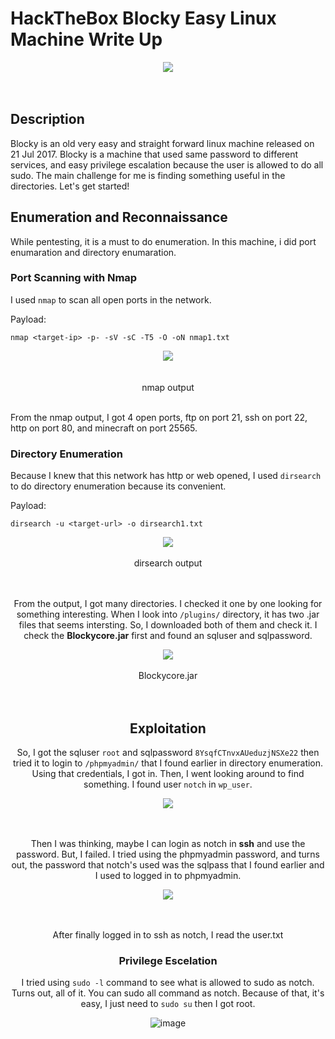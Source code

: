 # HackTheBox Blocky Easy Linux Machine Write Up

<div align="center">
  <img src=(https://github.com/user-attachments/assets/fc5e44d6-c3c4-4a7a-943d-d825e83f7e6f>
</div>
<br/><br/>

## Description
Blocky is an old very easy and straight forward linux machine released on 21 Jul 2017. Blocky is a machine that used same password to different services, and easy privilege escalation because the user is allowed to do all sudo. The main challenge for me is finding something useful in the directories.
Let's get started!

## Enumeration and Reconnaissance
While pentesting, it is a must to do enumeration. In this machine, i did port enumaration and directory enumaration.

### Port Scanning with Nmap
I used `nmap` to scan all open ports in the network.

Payload:

    nmap <target-ip> -p- -sV -sC -T5 -O -oN nmap1.txt

<div align="center">
  <img src=https://github.com/user-attachments/assets/ef87bb57-13ca-440f-83d0-42a6f17993bb>
</div>
<br/><br/>
<div align="center">nmap output</div
<br/><br/>

From the nmap output, I got 4 open ports, ftp on port 21, ssh on port 22, http on port 80, and minecraft on port 25565.

### Directory Enumeration
Because I knew that this network has http or web opened, I used `dirsearch` to do directory enumeration because its convenient. 

Payload:

    dirsearch -u <target-url> -o dirsearch1.txt

<div align="center">
  <img src=https://github.com/user-attachments/assets/d7f422fd-99cd-4637-8c5a-129acb7cec1d
</div>
<br/><br/>
<div align="center">dirsearch output</div>
<br/><br/>

From the output, I got many directories. I checked it one by one looking for something interesting. When I look into `/plugins/` directory, it has two .jar files that seems intersting. So, I downloaded both of them and check it. I check the **Blockycore.jar** first and found an sqluser and sqlpassword.

<div align="center">
  <img src=https://github.com/user-attachments/assets/34476ef0-4fe3-4fe0-9d25-344d95cca4ea
</div>
<br/><br/>
<div align="center">Blockycore.jar</div>
<br/><br/>

## Exploitation
So, I got the sqluser `root` and sqlpassword `8YsqfCTnvxAUeduzjNSXe22` then tried it to login to `/phpmyadmin/` that I found earlier in directory enumeration. Using that credentials, I got in.
Then, I went looking around to find something. I found user `notch` in `wp_user`. 

<div align="center">
  <img src=https://github.com/user-attachments/assets/0acfde3b-afe6-43cf-acfa-166513087d8b>
</div>
<br/><br/>

Then I was thinking, maybe I can login as notch in **ssh** and use the password. But, I failed. I tried using the phpmyadmin password, and turns out, the password that notch's used was the sqlpass that I found earlier and I used to logged in to phpmyadmin. 

<div align="center">
  <img src=https://github.com/user-attachments/assets/67ac4bef-f8d9-4649-9c8c-445c1b84babd>
</div>
<br/><br/>

After finally logged in to ssh as notch, I read the user.txt

### Privilege Escelation
I tried using `sudo -l` command to see what is allowed to sudo as notch. Turns out, all of it. You can sudo all command as notch. Because of that, it's easy, I just need to `sudo su` then I got root.

![image](https://github.com/user-attachments/assets/72f2673b-736e-45a7-a1da-238f46bfc131)
